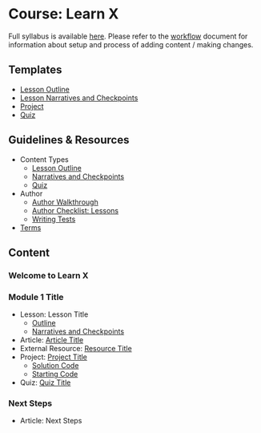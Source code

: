 # Course: Learn X

Full syllabus is available [here](replace-me).
Please refer to the [workflow](workflow.md) document for information about setup and process of adding content / making changes.

## Templates
* [Lesson Outline](https://github.com/Codecademy-Curriculum/templates/blob/main/lesson-outline.md)
* [Lesson Narratives and Checkpoints](https://github.com/Codecademy-Curriculum/templates/blob/main/narrative-and-checkpoints.md)
* [Project](https://github.com/Codecademy-Curriculum/templates/blob/main/project-instructions.md)
* [Quiz](https://github.com/Codecademy-Curriculum/templates/blob/main/quiz.md)

## Guidelines & Resources
* Content Types
  * [Lesson Outline](lessons/outline-guidelines.md)
  * [Narratives and Checkpoints](lessons/narratives-and-checkpoints-guidelines.md)
  * [Quiz](quiz.md)
* Author
  * [Author Walkthrough](author-walkthrough.md)
  * [Author Checklist: Lessons](author-checklist.md)
  * [Writing Tests](test.md)
* [Terms](terms.md)

## Content
### Welcome to Learn X

### Module 1 Title
* Lesson: Lesson Title
  * [Outline]()
  * [Narratives and Checkpoints]()
* Article: [Article Title]()
* External Resource: [Resource Title]()
* Project: [Project Title]()
  * [Solution Code]()
  * [Starting Code]()
* Quiz: [Quiz Title]()

### Next Steps
* Article: Next Steps
